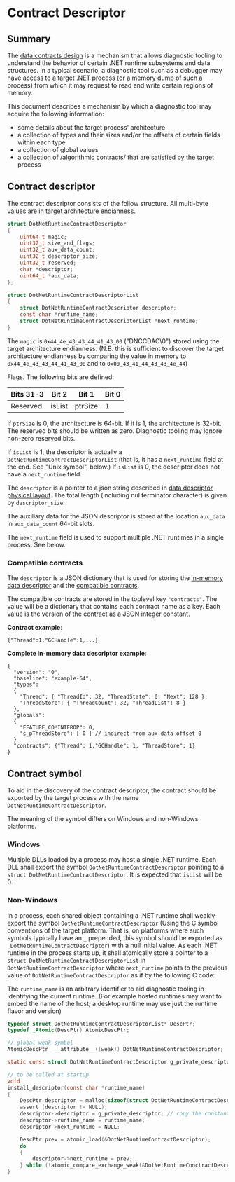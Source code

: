 # Contract Descriptor

## Summary

The [data contracts design](./datacontracts_design.md) is a mechanism that allows diagnostic tooling
to understand the behavior of certain .NET runtime subsystems and data structures.  In a typical
scenario, a diagnostic tool such as a debugger may have access to a target .NET process (or a memory
dump of such a process) from which it may request to read and write certain regions of memory.

This document describes a mechanism by which a diagnostic tool may acquire the following information:
* some details about the target process' architecture 
* a collection of types and their sizes and/or the offsets of certain fields within each type
* a collection of global values
* a collection of /algorithmic contracts/ that are satisfied by the target process

## Contract descriptor

The contract descriptor consists of the follow structure.  All multi-byte values are in target architecture endianness.
    
```c
struct DotNetRuntimeContractDescriptor
{
    uint64_t magic;
    uint32_t size_and_flags;
    uint32_t aux_data_count;
    uint32_t descriptor_size;
    uint32_t reserved;
    char *descriptor;
    uint64_t *aux_data;
};

struct DotNetRuntimeContractDescriptorList
{
    struct DotNetRuntimeContractDescriptor descriptor;
    const char *runtime_name;
    struct DotNetRuntimeContractDescriptorList *next_runtime;
}
```

The `magic` is `0x44_4e_43_43_44_41_43_00` ("DNCCDAC\0") stored using the target architecture
endianness. (N.B. this is sufficient to discover the target architecture endianness by comparing the
value in memory to `0x44_4e_43_43_44_41_43_00` and to `0x00_43_41_44_43_43_4e_44`)

Flags.  The following bits are defined:

| Bits 31-3 | Bit 2  | Bit 1   | Bit 0 |
| --------- | ------ | ------- | ----- |
| Reserved  | isList | ptrSize |   1   |

If `ptrSize` is 0, the architecture is 64-bit.  If it is 1, the architecture is 32-bit.  The
reserved bits should be written as zero.  Diagnostic tooling may ignore non-zero reserved bits.

If `isList` is 1, the descriptor is actually a `DotNetRuntimeContractDescriptorList` (that is, it
has a `next_runtime` field at the end. See "Unix symbol", below.) If `isList` is 0, the descriptor
does not have a `next_runtime` field.

The `descriptor` is a pointer to a json string described in [data descriptor physical layout](./data_descriptor.md#Physical_JSON_descriptor).  The total length (including nul terminator character) is given by `descriptor_size`.

The auxiliary data for the JSON descriptor is stored at the location `aux_data` in `aux_data_count` 64-bit slots.

The `next_runtime` field is used to support multiple .NET runtimes in a single process.  See below.

### Compatible contracts

The `descriptor` is a JSON dictionary that is used for storing the [in-memory data descriptor](./data_descriptor.md#Physical_JSON_Descriptor)
and the [compatible contracts](./datacontracts_design.md#Compatible_Contract).

The compatible contracts are stored in the toplevel key `"contracts"`.  The value will be a
dictionary that contains each contract name as a key.  Each value is the version of the contract as
a JSON integer constant.

**Contract example**:

``` jsonc
{"Thread":1,"GCHandle":1,...}
```

**Complete in-memory data descriptor example**:

``` jsonc
{
  "version": "0",
  "baseline": "example-64",
  "types":
  {
    "Thread": { "ThreadId": 32, "ThreadState": 0, "Next": 128 },
    "ThreadStore": { "ThreadCount": 32, "ThreadList": 8 }
  },
  "globals":
  {
    "FEATURE_COMINTEROP": 0,
    "s_pThreadStore": [ 0 ] // indirect from aux data offset 0
  }
  "contracts": {"Thread": 1,"GCHandle": 1, "ThreadStore": 1}
}
```

## Contract symbol

To aid in the discovery of the contract descriptor, the contract should be exported by the target
process with the name `DotNetRuntimeContractDescriptor`.

The meaning of the symbol differs on Windows and non-Windows platforms.

### Windows

Multiple DLLs loaded by a process may host a single .NET runtime.  Each DLL shall export the symbol
`DotNetRuntimeContractDescriptor` pointing to a `struct DotNetRuntimeContractDescriptor`.  It is
expected that `isList` will be 0.

### Non-Windows

In a process, each shared object containing a .NET runtime shall weakly-export the symbol
`DotNetRuntimeContractDescriptor` (Using the C symbol conventions of the target platform.  That is,
on platforms where such symbols typically have an `_` prepended, this symbol should be exported as
`_DotNetRuntimeContractDescriptor`) with a null initial value.  As each .NET runtime in the process starts
up, it shall atomically store a pointer to a `struct DotNetRuntimeContractDescriptorList` in
`DotNetRuntimeContractDescriptor` where `next_runtime` points to the previous value of
`DotNetRuntimeContractDescriptor` as if by the following C code:

The `runtime_name` is an arbitrary identifier to aid diagnostic tooling in identifying the current
runtime.  (For example hosted runtimes may want to embed the name of the host; a desktop runtime may
use just the runtime flavor and version)

``` c
typedef struct DotNetRuntimeContractDescriptorList* DescPtr;
typedef _Atomic(DescPtr) AtomicDescPtr;

// global weak symbol
AtomicDescPtr  __attribute__((weak)) DotNetRuntimeContractDescriptor;

static const struct DotNetRuntimeContractDescriptor g_private_descriptor = { ... }; // predefined descriptor for current runtime

// to be called at startup
void
install_descriptor(const char *runtime_name)
{
    DescPtr descriptor = malloc(sizeof(struct DotNetRuntimeContractDescriptorList));
    assert (descriptor != NULL);
    descriptor->descriptor = g_private_descriptor; // copy the constant values
    descriptor->runtime_name = runtime_name;
    descriptor->next_runtime = NULL;

    DescPtr prev = atomic_load(&DotNetRuntimeContractDescriptor);
    do
    {
        descriptor->next_runtime = prev;
    } while (!atomic_compare_exchange_weak(&DotNetRuntimeConctractDescriptor, &prev, descriptor));
}
```

